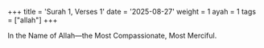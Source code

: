 +++
title = 'Surah 1, Verses 1'
date = '2025-08-27'
weight = 1
ayah = 1
tags = ["allah"]
+++

In the Name of Allah—the Most Compassionate, Most Merciful.